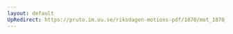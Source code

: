 ```yaml
---
layout: default
UpRedirect: https://pruto.im.uu.se/riksdagen-motions-pdf/1870/mot_1870__ak__128.pdf
---
```

